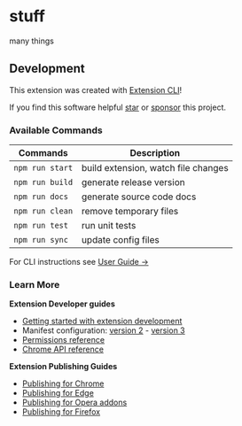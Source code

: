 # stuff

many things

## Development 

This extension was created with [Extension CLI](https://oss.mobilefirst.me/extension-cli/)!

If you find this software helpful [star](https://github.com/MobileFirstLLC/extension-cli/) or [sponsor](https://github.com/sponsors/MobileFirstLLC) this project.


### Available Commands

| Commands | Description |
| --- | --- |
| `npm run start` | build extension, watch file changes |
| `npm run build` | generate release version |
| `npm run docs` | generate source code docs |
| `npm run clean` | remove temporary files |
| `npm run test` | run unit tests |
| `npm run sync` | update config files |

For CLI instructions see [User Guide &rarr;](https://oss.mobilefirst.me/extension-cli/)

### Learn More

**Extension Developer guides**

- [Getting started with extension development](https://developer.chrome.com/extensions/getstarted)
- Manifest configuration: [version 2](https://developer.chrome.com/extensions/manifest) - [version 3](https://developer.chrome.com/docs/extensions/mv3/intro/)
- [Permissions reference](https://developer.chrome.com/extensions/declare_permissions)
- [Chrome API reference](https://developer.chrome.com/docs/extensions/reference/)

**Extension Publishing Guides**

- [Publishing for Chrome](https://developer.chrome.com/webstore/publish)
- [Publishing for Edge](https://docs.microsoft.com/en-us/microsoft-edge/extensions-chromium/publish/publish-extension)
- [Publishing for Opera addons](https://dev.opera.com/extensions/publishing-guidelines/)
- [Publishing for Firefox](https://extensionworkshop.com/documentation/publish/submitting-an-add-on/)
